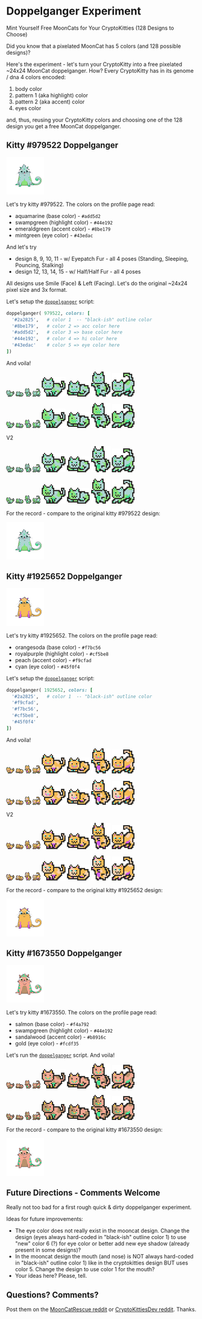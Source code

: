 # Doppelganger Experiment

Mint Yourself Free MoonCats for Your CryptoKitties (128 Designs to Choose)

Did you know that a pixelated MoonCat has 5 colors (and 128 possible designs)?

Here's the experiment - let's turn your CryptoKitty into a free pixelated ~24x24 MoonCat doppelganger.
How? Every CryptoKitty has in its genome / dna 4 colors encoded:

1. body color
2. pattern 1 (aka highlight) color
3. pattern 2 (aka accent) color
4. eyes color

and, thus, reusing your CryptoKitty colors and choosing one of the 128 design you get a free MoonCat doppelganger.




## Kitty #979522 Doppelganger

![](i/979522.png)

Let's try kitty #979522.
The colors on the profile page read:

- aquamarine (base color)           - `#add5d2`
- swampgreen (highlight color)      - `#44e192`
- emeraldgreen (accent color)       - `#8be179`
- mintgreen (eye color)             - `#43edac`

And let's try
- design 8, 9, 10, 11     - w/ Eyepatch Fur   - all 4 poses (Standing, Sleeping, Pouncing, Stalking)
- design 12, 13, 14, 15   - w/ Half/Half Fur - all 4 poses

All designs use Smile (Face) & Left (Facing). Let's do the original ~24x24 pixel size and 3x format.

Let's setup the [`doppelganger`](doppelganger.rb) script:

``` ruby
doppelganger( 979522, colors: [
  '#2a2825',   # color 1  -- "black-ish" outline color
  '#8be179',   # color 2 => acc color here
  '#add5d2',   # color 3 => base color here
  '#44e192',   # color 4 => hi color here
  '#43edac'    # color 5 => eye color here
])
```

And voila!

![](i/979522_008.png)
![](i/979522_009.png)
![](i/979522_010.png)
![](i/979522_011.png)
![](i/979522_008x3.png)
![](i/979522_009x3.png)
![](i/979522_010x3.png)
![](i/979522_011x3.png)

![](i/979522_012.png)
![](i/979522_013.png)
![](i/979522_014.png)
![](i/979522_015.png)
![](i/979522_012x3.png)
![](i/979522_013x3.png)
![](i/979522_014x3.png)
![](i/979522_015x3.png)

V2

![](i/979522_008v2.png)
![](i/979522_009v2.png)
![](i/979522_010v2.png)
![](i/979522_011v2.png)
![](i/979522_008v2x3.png)
![](i/979522_009v2x3.png)
![](i/979522_010v2x3.png)
![](i/979522_011v2x3.png)

![](i/979522_012v2.png)
![](i/979522_013v2.png)
![](i/979522_014v2.png)
![](i/979522_015v2.png)
![](i/979522_012v2x3.png)
![](i/979522_013v2x3.png)
![](i/979522_014v2x3.png)
![](i/979522_015v2x3.png)


For the record - compare to the original kitty #979522 design:

![](i/979522.png)




## Kitty #1925652 Doppelganger

![](i/1925652.png)


Let's try kitty #1925652.
The colors on the profile page read:

- orangesoda (base color)          - `#f7bc56`
- royalpurple (highlight color)    - `#cf5be8`
- peach (accent color)             - `#f9cfad`
- cyan (eye color)                 - `#45f0f4`

Let's setup the [`doppelganger`](doppelganger.rb) script:

``` ruby
doppelganger( 1925652, colors: [
  '#2a2825',   # color 1  -- "black-ish" outline color
  '#f9cfad',
  '#f7bc56',
  '#cf5be8',
  '#45f0f4'
])
```

And voila!

![](i/1925652_008.png)
![](i/1925652_009.png)
![](i/1925652_010.png)
![](i/1925652_011.png)
![](i/1925652_008x3.png)
![](i/1925652_009x3.png)
![](i/1925652_010x3.png)
![](i/1925652_011x3.png)

![](i/1925652_012.png)
![](i/1925652_013.png)
![](i/1925652_014.png)
![](i/1925652_015.png)
![](i/1925652_012x3.png)
![](i/1925652_013x3.png)
![](i/1925652_014x3.png)
![](i/1925652_015x3.png)

V2

![](i/1925652_008v2.png)
![](i/1925652_009v2.png)
![](i/1925652_010v2.png)
![](i/1925652_011v2.png)
![](i/1925652_008v2x3.png)
![](i/1925652_009v2x3.png)
![](i/1925652_010v2x3.png)
![](i/1925652_011v2x3.png)

![](i/1925652_012v2.png)
![](i/1925652_013v2.png)
![](i/1925652_014v2.png)
![](i/1925652_015v2.png)
![](i/1925652_012v2x3.png)
![](i/1925652_013v2x3.png)
![](i/1925652_014v2x3.png)
![](i/1925652_015v2x3.png)


For the record - compare to the original kitty #1925652 design:

![](i/1925652.png)




## Kitty #1673550 Doppelganger

![](i/1673550.png)


Let's try kitty #1673550.
The colors on the profile page read:

- salmon (base color)           - `#f4a792`
- swampgreen (highlight color)  - `#44e192`
- sandalwood (accent color)     - `#b8916c`
- gold (eye color)              - `#fcdf35`

Let's run the [`doppelganger`](doppelganger.rb) script.
And voila!

![](i/1673550_008.png)
![](i/1673550_009.png)
![](i/1673550_010.png)
![](i/1673550_011.png)
![](i/1673550_008x3.png)
![](i/1673550_009x3.png)
![](i/1673550_010x3.png)
![](i/1673550_011x3.png)

![](i/1673550_012.png)
![](i/1673550_013.png)
![](i/1673550_014.png)
![](i/1673550_015.png)
![](i/1673550_012x3.png)
![](i/1673550_013x3.png)
![](i/1673550_014x3.png)
![](i/1673550_015x3.png)

For the record - compare to the original kitty #1673550 design:

![](i/1673550.png)




##  Future Directions - Comments Welcome

Really not too bad for a first rough quick & dirty doppelganger experiment.


Ideas for future improvements:

- The eye color does not really exist in the mooncat design.
  Change  the design (eyes always hard-coded in "black-ish" outline color 1) to use "new" color 6 (?) for eye color or better add new eye shadow (already present in some designs)?
- In the mooncat design the mouth (and nose) is NOT always hard-coded in "black-ish" outline color 1) like in the cryptokitties design BUT
uses color 5. Change the design to use color 1 for the mouth?
- Your ideas here?  Please, tell.



## Questions? Comments?

Post them on the [MoonCatRescue reddit](https://old.reddit.com/r/MoonCatRescue)
or [CryptoKittiesDev reddit](https://old.reddit.com/r/CryptoKittiesDev). Thanks.
